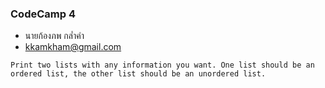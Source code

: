 ### CodeCamp 4

- นายก้องภพ กล่ำคำ
- kkamkham@gmail.com

```
Print two lists with any information you want. One list should be an ordered list, the other list should be an unordered list. 
```
